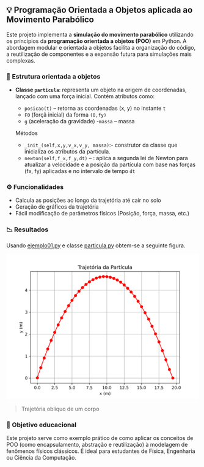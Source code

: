## 💡 Programação Orientada a Objetos aplicada ao Movimento Parabólico

Este projeto implementa a **simulação do movimento parabólico** utilizando os princípios da **programação orientada a objetos (POO)** em Python. A abordagem modular e orientada a objetos facilita a organização do código, a reutilização de componentes e a expansão futura para simulações mais complexas.

### 🧱 Estrutura orientada a objetos

- **Classe `particula`**: representa um objeto na origem de coordenadas, lançado com uma força inicial. Contém atributos como:
  - `posicao(t)` – retorna as coordenadas (x, y) no instante `t`
  - `F0` (forçã inicial) da forma `(0,fy)`
  - `g` (aceleração da gravidade)
   -`massa` – massa
  
   Métodos 
  - `_init_(self,x,y,v_x,v_y, massa)`:- construtor da classe que inicializa os atributos da partícula.
  - `newton(self,f_x,f_y,dt)` – : aplica a segunda lei de Newton para atualizar a velocidade e a posição da partícula com base nas forças (fx, fy) aplicadas e no intervalo de tempo `dt`

### ⚙️ Funcionalidades

- Calcula as posições ao longo da trajetória até cair no solo
- Geração de gráficos da trajetória
- Fácil modificação de parâmetros físicos (Posição, força, massa, etc.)

### 📉 Resultados
Usando [ejemplo01.py](ejemplo01.py) e classe [particula.py](particula.py) obtem-se a seguinte figura.  

![Descrição parabolico](Simulação.png)

 > Trajetória oblíquo de um corpo

### 🚀 Objetivo educacional

Este projeto serve como exemplo prático de como aplicar os conceitos de POO (como encapsulamento, abstração e reutilização) à modelagem de fenômenos físicos clássicos. É ideal para estudantes de Física, Engenharia ou Ciência da Computação.
